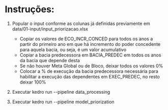 # Instruções:

1) Popular o input conforme as colunas já definidas previamente em data/01-input/input_priorizacao.xlsx
    - Copiar os valores de ECO_INCR_CONCED para todos os anos a partir do primeiro ano em que há incremento do poder concedente para aquela bacia, ou seja, é um valor acumulativo
    - Copiar a bacia predecessora em BACIA_PREDEC em todos os anos da bacia que depende desta
    - Se não houver Meta Global ou de Bloco, deixar todos os valores 0%
    - Colocar a % de execução da bacia predecessora necessária para habilitar a execução das dependentes em EXEC_PREDEC, no resto deixar 100%

2) Executar kedro run --pipeline data_processing

3) Executar kedro run --pipeline model_priorization
